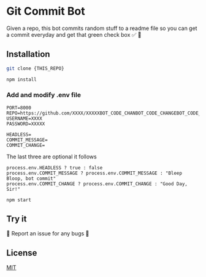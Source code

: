 # Git Commit Bot 

Given a repo, this bot commits random stuff to a readme file so you can get a commit everyday and get that green check box ✅ 🤖

## Installation


```bash
git clone {THIS_REPO}
```
```bash
npm install
```
### Add and modify .env file
```
PORT=8000
REPO=https://github.com/XXXX/XXXXXBOT_CODE_CHANBOT_CODE_CHANGEBOT_CODE_CHANGEGE
USERNAME=XXXX
PASSWORD=XXXXX

HEADLESS=
COMMIT_MESSAGE=
COMMIT_CHANGE=
```
The last three are optional it follows
```
process.env.HEADLESS ? true : false
process.env.COMMIT_MESSAGE ? process.env.COMMIT_MESSAGE : "Bleep Bloop, bot commit"
process.env.COMMIT_CHANGE ? process.env.COMMIT_CHANGE : "Good Day, Sir!"
```

```bash
npm start
```

## Try it
🐛 Report an issue for any bugs 🐛



## License
[MIT](https://choosealicense.com/licenses/mit/)
